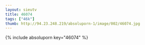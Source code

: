 ```yaml
--- 
layout: sieutv
title: 46074
tags: ["46k"]
thumb: http://94.23.248.219/absoluporn-1/image/002/46074.jpg
---
```

{% include absoluporn key="46074" %} 
